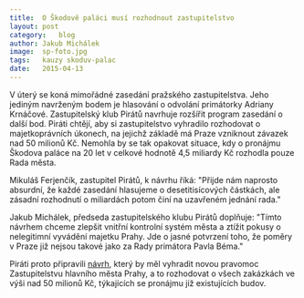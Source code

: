 ```yaml
---
title:	O Škodově paláci musí rozhodnout zastupitelstvo
layout:	post
category:	blog
author:	Jakub Michálek
image:	sp-foto.jpg
tags:	kauzy skoduv-palac
date:	2015-04-13
---
```


V úterý se koná mimořádné zasedání pražského zastupitelstva. Jeho jediným navrženým bodem je hlasování o odvolání primátorky Adriany Krnáčové. Zastupitelský klub Pirátů navrhuje rozšířit program zasedání o další bod. Piráti chtějí, aby si zastupitelstvo vyhradilo rozhodovat o majetkoprávních úkonech, na jejichž základě má Praze vzniknout závazek nad 50 milionů Kč. Nemohla by se tak opakovat situace, kdy o pronájmu Škodova paláce na 20 let v celkové hodnotě 4,5 miliardy Kč rozhodla pouze Rada města.

Mikuláš Ferjenčík, zastupitel Pirátů, k návrhu říká: "Přijde nám naprosto absurdní, že každé zasedání hlasujeme o desetitisícových částkách, ale zásadní rozhodnutí o miliardách potom činí na uzavřeném jednání rada."

Jakub Michálek, předseda zastupitelského klubu Pirátů doplňuje: "Tímto návrhem chceme zlepšit vnitřní kontrolní systém města a ztížit pokusy o nelegitimní vyvádění majetku Prahy. Jde o jasné potvrzení toho, že poměry v Praze již nejsou takové jako za Rady primátora Pavla Béma."

Piráti proto připravili [návrh](/assets/pdf/Navrh_vyhrazeni.pdf), který by měl vyhradit novou pravomoc Zastupitelstvu hlavního města Prahy, a to rozhodovat o všech zakázkách ve výši nad 50 milionů Kč, týkajících se pronájmu již existujících budov. 


